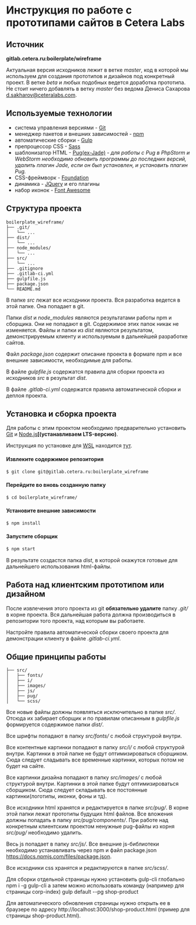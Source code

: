 # Инструкция по работе с прототипами сайтов в Cetera Labs

## Источник

**gitlab.cetera.ru:boilerplate/wireframe**

Актуальная версия исходников лежит в ветке *master*, код в которой мы используем для создания прототипов и дизайнов под конкретный проект. В ветке *beta* и любых подобных ведется доработка прототипа. Не стоит ничего добавлять в ветку *master* без ведома Дениса Сахарова <d.sakharov@ceteralabs.com>.

## Используемые технологии

* система управления версиями - [Git](https://git-scm.com)
* менеджер пакетов и внешних зависимостей - [npm](https://www.npmjs.com)
* автоматические сборки - [Gulp](http://gulpjs.com)
* препроцессор CSS - [Sass](http://sass-lang.com)
* шаблонизатор HTML - [Pug(ex-Jade)](https://pugjs.org/) - _для работы с Pug в PhpStorm и WebStorm необходимо обновить программы до последних версий, удалить плагин Jade, если он был установлен, и установить плагин Pug._
* CSS-фреймворк - [Foundation](http://foundation.zurb.com)
* динамика - [JQuery](http://jquery.com) и его плагины
* набор иконок - [Font Awesome](http://fortawesome.github.io/Font-Awesome)

## Структура проекта

```
boilerplate_wireframe/
├── .git/
│   └── ...
├── dist/
│   └── ...
├── node_modules/
│   └── ...
├── src/
│   └── ...
├── .gitignore
├── .gitlab-ci.yml
├── gulpfile.js
├── package.json
└── README.md
```

В папке *src* лежат все исходники проекта. Вся разработка ведется в этой папке. Она попадает в git.

Папки *dist* и *node_modules* являются результатами работы npm и сборщика. Они не попадают в git. Содержимое этих папок никак не изменяется. Файлы и папки из *dist* являются результатом, демонстрируемым клиенту и используемым в дальнейшей разработке сайтов.

Файл *package.json* содержит описание проекта в формате npm и все внешние зависимости, необходимые для работы.

В файле *gulpfile.js* содержатся правила для сборки проекта из исходников *src* в результат *dist*.

В файле *.gitlab-ci.yml* содержатся правила автоматической сборки и деплоя проекта.

## Установка и сборка проекта

Для работы с этим проектом необходимо предварительно установить [Git](https://git-scm.com) и [Node.js](https://nodejs.org)**[(устанавливаем LTS-версию)**.

Инструкция по установке для [WSL](https://ru.wikipedia.org/wiki/Windows_Subsystem_for_Linux) находится [тут](WSL.md).

#### Извлеките содержимое репозитория
```sh
$ git clone git@gitlab.cetera.ru:boilerplate_wireframe
```
#### Перейдите во вновь созданную папку
```sh
$ cd boilerplate_wireframe/
```
#### Установите внешние зависимости
```sh
$ npm install
```
#### Запустите сборщик
```sh
$ npm start
```

В результате создастся папка *dist*, в которой окажутся готовые для дальнейшего использования html-файлы.

## Работа над клиентским прототипом или дизайном

После извлечения этого проекта из git **обязательно удалите** папку *.git/* в корне проекта. Вся дальнейшая работа должна производиться в репозитории того проекта, над которым вы работаете.

Настройте правила автоматической сборки своего проекта для демонстрации клиенту в файле *.gitlab-ci.yml*.

## Общие принципы работы

```
├── src/
│   ├── fonts/
│   ├── i/
│   ├── images/
│   ├── js/
│   ├── pug/
│   └── scss/
```

Все новые файлы должны появляться исключительно в папке *src/*. Отсюда их забирает сборщик и по правилам описанным в *gulpfile.js* формируется содержимое папки *dist/*.

Все шрифты попадают в папку *src/fonts/* с любой структурой внутри.

Все контентные картинки попадают в папку *src/i/* с любой структурой внутри. Картинки в этой папке не будут оптимизироваться сборщиком. Сюда следует сладывать все временные картинки, которых потом не будет на сайте.

Все картинки дизайна попадают в папку *src/images/* с любой структурой внутри. Картинки в этой папке будут оптимизироваться сборщиком. Сюда следует складывать все постоянные картинки(логотипы, иконки, фоны и тд).

Все исходники html хранятся и редактируется в папке *src/pug/*. В корне этой папки лежат прототипы будущих html файлов. Все вложения должны попадать в папку *src/pug/components/*. При работе над конкретным клиентским проектом ненужные pug-файлы из корня *src/pug/* необходимо удалить.

Весь js попадает в папку *src/js/*. Все внешние js-библиотеки необходимо устанавливать через npm и файл package.json https://docs.npmjs.com/files/package.json.

Все исходники css хранятся и редактируются в папке *src/scss/*.

Для сборки отдельной страницы нужно установить gulp-cli глобально
npm i -g gulp-cli
а затем можно использовать команду (например для страницы corp-index)
gulp default --pg shop-product

Для автоматического обновления страницы нужно открыть ее в браузере по адресу http://localhost:3000/shop-product.html (пример для страницы shop-product.html).
